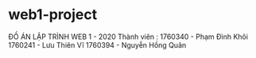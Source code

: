 # web1-project
ĐỒ ÁN LẬP TRÌNH WEB 1 - 2020
Thành viên : 
1760340 - Phạm Đình Khôi
1760241 - Lưu Thiên Vĩ
1760394 - Nguyễn Hồng Quân

